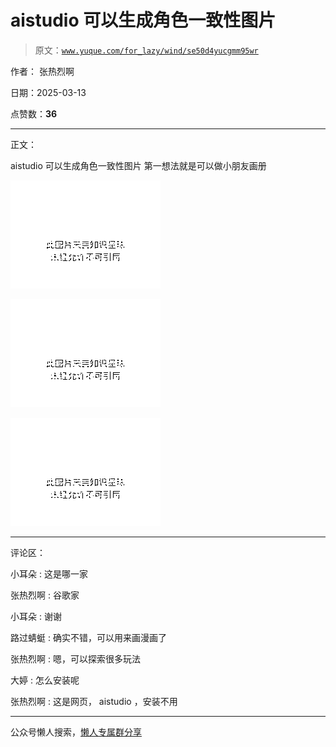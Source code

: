 # aistudio 可以生成角色一致性图片

> 原文：[`www.yuque.com/for_lazy/wind/se50d4yucgmm95wr`](https://www.yuque.com/for_lazy/wind/se50d4yucgmm95wr)

作者： 张热烈啊

日期：2025-03-13

点赞数：**36**

* * *

正文：

aistudio 可以生成角色一致性图片 第一想法就是可以做小朋友画册

![](img/068a6dd16d23fc5cf3929a2cdbf5b8a2.png "None")

![](img/63664ba31aacb8fa306769ebe6543d60.png "None")

![](img/8b0217f1ddfd4117539979880f4c151d.png "None")

* * *

评论区：

小耳朵 : 这是哪一家

张热烈啊 : 谷歌家

小耳朵 : 谢谢

路过蜻蜓 : 确实不错，可以用来画漫画了

张热烈啊 : 嗯，可以探索很多玩法

大婷 : 怎么安装呢

张热烈啊 : 这是网页， aistudio ，安装不用

* * *

公众号懒人搜索，[懒人专属群分享](https://lazybook.fun/#/blog/group)